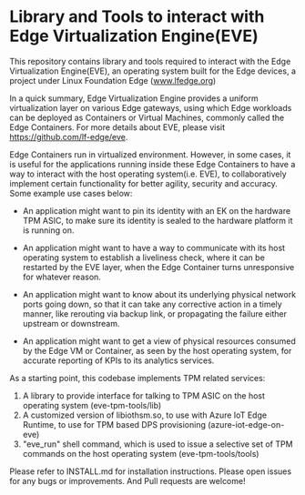 # Library and Tools to interact with Edge Virtualization Engine(EVE)

This repository contains library and tools required to interact with the Edge Virtualization Engine(EVE), an operating system built for the Edge devices, a project under Linux Foundation Edge (www.lfedge.org)

In a quick summary, Edge Virtualization Engine provides a uniform virtualization layer on various Edge gateways, using which Edge workloads can be deployed as Containers or Virtual Machines, commonly called the Edge Containers. For more details about EVE, please visit https://github.com/lf-edge/eve.

Edge Containers run in virtualized environment. However, in some cases, it is useful for the applications running inside these Edge Containers to have a way to interact with the host operating system(i.e. EVE), to collaboratively implement certain functionality for better agility, security and accuracy. Some example use cases below:

* An application might want to pin its identity with an EK on the hardware TPM ASIC, to make
sure its identity is sealed to the hardware platform it is running on.

* An application might want to have a way to communicate with its host operating system to establish a
liveliness check, where it can be restarted by the EVE layer, when the Edge Container turns
unresponsive for whatever reason.

* An application might want to know about its underlying physical network ports going down, so that
it can take any corrective action in a timely manner, like rerouting via backup link, or propagating
the failure either upstream or downstream.

* An application might want to get a view of physical resources consumed by the Edge VM or Container,
as seen by the host operating system, for accurate reporting of KPIs to its analytics services.

As a starting point, this codebase implements TPM related services:
1) A library to provide interface for talking to TPM ASIC on the host operating system (eve-tpm-tools/lib)
2) A customized version of libiothsm.so, to use with Azure IoT Edge Runtime, to use for TPM based DPS provisioning (azure-iot-edge-on-eve)
3) "eve_run" shell command, which is used to issue a selective set of TPM commands on the host operating system (eve-tpm-tools/tools)

Please refer to INSTALL.md for installation instructions.
Please open issues for any bugs or improvements. And Pull requests are welcome!
